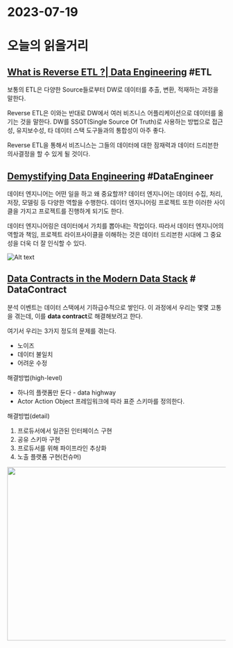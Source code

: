 # 2023-07-19

# 오늘의 읽을거리

## [What is Reverse ETL ?| Data Engineering](https://arslanali4343.medium.com/what-is-reverse-etl-data-engineering-65e952731945) #ETL

보통의 ETL은 다양한 Source들로부터 DW로 데이터를 추출, 변환, 적재하는 과정을 말한다.

Reverse ETL은 이와는 반대로 DW에서 여러 비즈니스 어플리케이션으로 데이터를 옮기는 것을 말한다. DW를 SSOT(Single Source Of Truth)로 사용하는 방법으로 접근성, 유지보수성, 타 데이터 스택 도구들과의 통합성이 아주 좋다.

Reverse ETL을 통해서 비즈니스는 그들의 데이터에 대한 잠재력과 데이터 드리븐한 의사결정을 할 수 있게 될 것이다.

## [Demystifying Data Engineering](https://blog.det.life/demystifying-data-engineering-b00670d08522) #DataEngineer

데이터 엔지니어는 어떤 일을 하고 왜 중요할까? 데이터 엔지니어는 데이터 수집, 처리, 저장, 모델링 등 다양한 역할을 수행한다. 데이터 엔지니어링 프로젝트 또한 이러한 사이클을 가지고 프로젝트를 진행하게 되기도 한다.

데이터 엔지니어링은 데이터에서 가치를 뽑아내는 작업이다. 따라서 데이터 엔지니어의 역할과 책임, 프로젝트 라이프사이클을 이해하는 것은 데이터 드리븐한 시대에 그 중요성을 더욱 더 잘 인식할 수 있다.

![Alt text](image.png)

## [Data Contracts in the Modern Data Stack](https://medium.com/whatnot-engineering/data-contracts-in-the-modern-data-stack-d42cb2442dbd) # DataContract

분석 이벤트는 데이터 스택에서 기하급수적으로 쌓인다. 이 과정에서 우리는 몇몇 고통을 겪는데, 이를 **data contract**로 해결해보려고 한다.

여기서 우리는 3가지 정도의 문제를 겪는다.
- 노이즈
- 데이터 불일치
- 어려운 수정

해결방법(high-level)
- 하나의 플랫폼만 둔다 - data highway
- Actor Action Object 프레임워크에 따라 표준 스키마를 정의한다.

해결방법(detail)
1. 프로듀서에서 일관된 인터페이스 구현
2. 공유 스키마 구현
3. 프로듀서를 위해 파이프라인 추상화
4. 노출 플랫폼 구현(컨슈머)

<img src="./image-1.png" width="700" height="400"/>